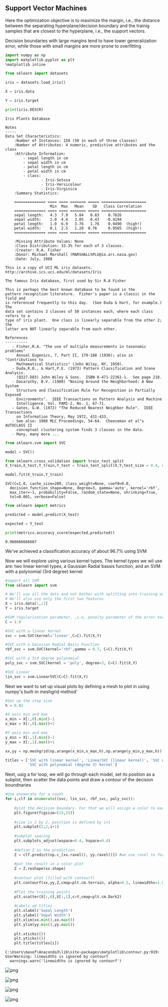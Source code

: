 
## Support Vector Machines

Here the optimization objective is to maximize the margin, i.e., the distance between the separating hyperplane/decision boundary and the trainig samples that are closest to the hyperplane, i.e., the support vectors.

Decision boundaries with large margins tend to have lower generalization error, while those with small margins are more prone to overfitting


```python
import numpy as np
import matplotlib.pyplot as plt
%matplotlib inline
```


```python
from sklearn import datasets
```


```python
iris = datasets.load_iris()

X = iris.data

Y = iris.target
```


```python
print(iris.DESCR)
```

    Iris Plants Database
    
    Notes
    -----
    Data Set Characteristics:
        :Number of Instances: 150 (50 in each of three classes)
        :Number of Attributes: 4 numeric, predictive attributes and the class
        :Attribute Information:
            - sepal length in cm
            - sepal width in cm
            - petal length in cm
            - petal width in cm
            - class:
                    - Iris-Setosa
                    - Iris-Versicolour
                    - Iris-Virginica
        :Summary Statistics:
    
        ============== ==== ==== ======= ===== ====================
                        Min  Max   Mean    SD   Class Correlation
        ============== ==== ==== ======= ===== ====================
        sepal length:   4.3  7.9   5.84   0.83    0.7826
        sepal width:    2.0  4.4   3.05   0.43   -0.4194
        petal length:   1.0  6.9   3.76   1.76    0.9490  (high!)
        petal width:    0.1  2.5   1.20  0.76     0.9565  (high!)
        ============== ==== ==== ======= ===== ====================
    
        :Missing Attribute Values: None
        :Class Distribution: 33.3% for each of 3 classes.
        :Creator: R.A. Fisher
        :Donor: Michael Marshall (MARSHALL%PLU@io.arc.nasa.gov)
        :Date: July, 1988
    
    This is a copy of UCI ML iris datasets.
    http://archive.ics.uci.edu/ml/datasets/Iris
    
    The famous Iris database, first used by Sir R.A Fisher
    
    This is perhaps the best known database to be found in the
    pattern recognition literature.  Fisher's paper is a classic in the field and
    is referenced frequently to this day.  (See Duda & Hart, for example.)  The
    data set contains 3 classes of 50 instances each, where each class refers to a
    type of iris plant.  One class is linearly separable from the other 2; the
    latter are NOT linearly separable from each other.
    
    References
    ----------
       - Fisher,R.A. "The use of multiple measurements in taxonomic problems"
         Annual Eugenics, 7, Part II, 179-188 (1936); also in "Contributions to
         Mathematical Statistics" (John Wiley, NY, 1950).
       - Duda,R.O., & Hart,P.E. (1973) Pattern Classification and Scene Analysis.
         (Q327.D83) John Wiley & Sons.  ISBN 0-471-22361-1.  See page 218.
       - Dasarathy, B.V. (1980) "Nosing Around the Neighborhood: A New System
         Structure and Classification Rule for Recognition in Partially Exposed
         Environments".  IEEE Transactions on Pattern Analysis and Machine
         Intelligence, Vol. PAMI-2, No. 1, 67-71.
       - Gates, G.W. (1972) "The Reduced Nearest Neighbor Rule".  IEEE Transactions
         on Information Theory, May 1972, 431-433.
       - See also: 1988 MLC Proceedings, 54-64.  Cheeseman et al"s AUTOCLASS II
         conceptual clustering system finds 3 classes in the data.
       - Many, many more ...
    
    


```python
from sklearn.svm import SVC
```


```python
model = SVC()
```


```python
from sklearn.cross_validation import train_test_split
X_train,X_test,Y_train,Y_test = train_test_split(X,Y,test_size = 0.4, random_state = 3)
```


```python
model.fit(X_train,Y_train)
```




    SVC(C=1.0, cache_size=200, class_weight=None, coef0=0.0,
      decision_function_shape=None, degree=3, gamma='auto', kernel='rbf',
      max_iter=-1, probability=False, random_state=None, shrinking=True,
      tol=0.001, verbose=False)




```python
from sklearn import metrics
```


```python
predicted = model.predict(X_test)

expected = Y_test
```


```python
print(metrics.accuracy_score(expected,predicted))
```

    0.966666666667
    

We've achieved a classification accuracy of about 96.7% using SVM

Now we will explore using various kernel types. The kernel types we wil use are: two linear kernel types, a Gaussian Radial bassis function, and an SVM with a polynomial (3rd degree) kernel


```python
#import all SVM
from sklearn import svm
```


```python
# We'll use all the data and not bother with splitting into training and testing
# We'll also use only the first two features
X = iris.data[:,:2]
Y = iris.target
```


```python
#SVM regularization parameter, ,i.e, penalty parameter of the error term
C = 1.0
```


```python
#SVC with a linear kernel
svc = svm.SVC(kernel='linear',C=C).fit(X,Y)
```


```python
#SVC with a Gaussian Radial Basis Function
rbf_svc = svm.SVC(kernel='rbf',gamma = 0.7, C=C).fit(X,Y)
```


```python
#SVC with a 3rd degree polynomial
poly_svc = svm.SVC(kernel = 'poly', degree=3, C=C).fit(X,Y)
```


```python
#SVC Linear
lin_svc = svm.LinearSVC(C=C).fit(X,Y)
```

Next we want to set up visual plots by defining a mesh to plot in using numpy's built-in meshgrid method'


```python
#Set up the step size
h = 0.02

#X axis min and max
x_min = X[:,0].min()-1
x_max = X[:,0].max()+1

#Y axis min and max
y_min = X[:,1].min()-1
y_max = X[:,1].max()+1
```


```python
xx,yy = np.meshgrid(np.arange(x_min,x_max,h),np.arange(y_min,y_max,h))
```


```python
titles = ['SVC with linear kernel', 'LinearSVC (linear kernel)', 'SVC with RBF kernel', 
          'SVC with polynomial (degree 3) kernel']
```

Next, usig a for loop, we will go through each model, set its position as a subplot, then scatter the data points and draw a contour of the decision boundnaries


```python
#Use enumerate for a count
for i,clf in enumerate((svc, lin_svc, rbf_svc, poly_svc)):
    
    #plot the decision boundary. For that we will assign a color to each point in the mesh
    plt.figure(figsize=(15,15))
    
    #size is 2 by 2, position is defined by i+1
    plt.subplot(2,2,i+1) 
    
    #subplot spacing
    plt.subplots_adjust(wspace=0.4, hspace=0.4)
    
    #define Z as the prediction
    Z = clf.predict(np.c_[xx.ravel(), yy.ravel()]) #we use ravel to format the arrays
    
    #put the result in a color plot
    Z = Z.reshape(xx.shape)
    
    #contour plot (filled with contourf)
    plt.contourf(xx,yy,Z,cmap=plt.cm.terrain, alpha=0.5, linewidths=1.0)
    
    #Plot the training points
    plt.scatter(X[:,0],X[:,1],c=Y,cmap=plt.cm.Dark2)
    
    #Labels ad titles
    plt.xlabel('Sepal Length')
    plt.ylabel('Sepal Width')
    plt.xlim(xx.min(),xx.max())
    plt.ylim(yy.min(),yy.max())
    
    plt.xticks(())
    plt.yticks(())
    plt.title(titles[i])   
```

    C:\Users\masof\Anaconda3\lib\site-packages\matplotlib\contour.py:919: UserWarning: linewidths is ignored by contourf
      warnings.warn('linewidths is ignored by contourf')
    


![png](output_26_1.png)



![png](output_26_2.png)



![png](output_26_3.png)



![png](output_26_4.png)



```python

```


```python

```
